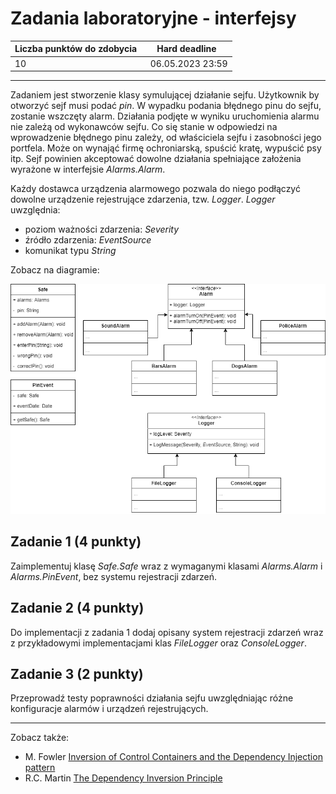 # Zadania laboratoryjne - interfejsy

| Liczba punktów do zdobycia  | Hard deadline   |
| ------------ | ------------ |
| 10  | 06.05.2023  23:59|

---
Zadaniem jest stworzenie klasy symulującej działanie sejfu. 
Użytkownik by otworzyć sejf musi podać *pin*.
W wypadku podania błędnego pinu do sejfu, zostanie wszczęty alarm. 
Działania podjęte w wyniku uruchomienia alarmu nie zależą od wykonawców sejfu. 
Co się stanie w odpowiedzi na wprowadzenie błędnego pinu zależy, od właściciela sejfu i zasobności jego portfela. 
Może on wynająć firmę ochroniarską, spuścić kratę, wypuścić psy itp.
Sejf powinien akceptować dowolne działania spełniające założenia wyrażone w interfejsie *Alarms.Alarm*.

Każdy dostawca urządzenia alarmowego pozwala do niego podłączyć dowolne urządzenie rejestrujące zdarzenia,
tzw. *Logger*. *Logger* uwzględnia:
- poziom ważności zdarzenia: *Severity*
- źródło zdarzenia: *EventSource*
- komunikat typu *String*

Zobacz na diagramie:

![Safe.Safe diagram](./sejf.png)

## Zadanie 1 (4 punkty)
Zaimplementuj klasę *Safe.Safe* wraz z wymaganymi klasami *Alarms.Alarm* i *Alarms.PinEvent*, bez systemu rejestracji zdarzeń. 

## Zadanie 2 (4 punkty)
Do implementacji z zadania 1 dodaj opisany system rejestracji zdarzeń wraz z przykładowymi implementacjami 
klas *FileLogger* oraz *ConsoleLogger*.

## Zadanie 3 (2 punkty)
Przeprowadź testy poprawności działania sejfu uwzględniając różne konfiguracje alarmów 
i urządzeń rejestrujących.

---
Zobacz także:
- M. Fowler [Inversion of Control Containers and the Dependency Injection pattern](https://www.martinfowler.com/articles/injection.html)
- R.C. Martin [The Dependency Inversion Principle](https://web.archive.org/web/20110714224327/http://www.objectmentor.com/resources/articles/dip.pdf)